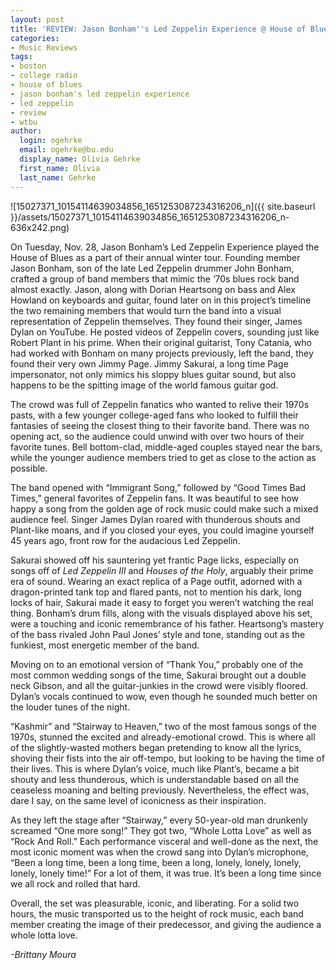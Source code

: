 ```yaml
---
layout: post
title: 'REVIEW: Jason Bonham''s Led Zeppelin Experience @ House of Blues 11/28'
categories:
- Music Reviews
tags:
- boston
- college radio
- house of blues
- jason bonham's led zeppelin experience
- led zeppelin
- review
- wtbu
author:
  login: ogehrke
  email: ogehrke@bu.edu
  display_name: Olivia Gehrke
  first_name: Olivia
  last_name: Gehrke
---
```

![15027371_10154114639034856_1651253087234316206_n]({{ site.baseurl }}/assets/15027371_10154114639034856_1651253087234316206_n-636x242.png)

On Tuesday, Nov. 28, Jason Bonham’s Led Zeppelin Experience played the House of Blues as a part of their annual winter tour. Founding member Jason Bonham, son of the late Led Zeppelin drummer John Bonham, crafted a group of band members that mimic the ‘70s blues rock band almost exactly. Jason, along with Dorian Heartsong on bass and Alex Howland on keyboards and guitar, found later on in this project’s timeline the two remaining members that would turn the band into a visual representation of Zeppelin themselves. They found their singer, James Dylan on YouTube. He posted videos of Zeppelin covers, sounding just like Robert Plant in his prime. When their original guitarist, Tony Catania, who had worked with Bonham on many projects previously, left the band, they found their very own Jimmy Page. Jimmy Sakurai, a long time Page impersonator, not only mimics his sloppy blues guitar sound, but also happens to be the spitting image of the world famous guitar god.

The crowd was full of Zeppelin fanatics who wanted to relive their 1970s pasts, with a few younger college-aged fans who looked to fulfill their fantasies of seeing the closest thing to their favorite band. There was no opening act, so the audience could unwind with over two hours of their favorite tunes. Bell bottom-clad, middle-aged couples stayed near the bars, while the younger audience members tried to get as close to the action as possible.

The band opened with “Immigrant Song,” followed by “Good Times Bad Times,” general favorites of Zeppelin fans. It was beautiful to see how happy a song from the golden age of rock music could make such a mixed audience feel. Singer James Dylan roared with thunderous shouts and Plant-like moans, and if you closed your eyes, you could imagine yourself 45 years ago, front row for the audacious Led Zeppelin.

Sakurai showed off his sauntering yet frantic Page licks, especially on songs off of _Led Zeppelin III_ and _Houses of the Holy_, arguably their prime era of sound. Wearing an exact replica of a Page outfit, adorned with a dragon-printed tank top and flared pants, not to mention his dark, long locks of hair, Sakurai made it easy to forget you weren’t watching the real thing. Bonham’s drum fills, along with the visuals displayed above his set, were a touching and iconic remembrance of his father. Heartsong’s mastery of the bass rivaled John Paul Jones’ style and tone, standing out as the funkiest, most energetic member of the band.

Moving on to an emotional version of “Thank You,” probably one of the most common wedding songs of the time, Sakurai brought out a double neck Gibson, and all the guitar-junkies in the crowd were visibly floored. Dylan’s vocals continued to wow, even though he sounded much better on the louder tunes of the night.

“Kashmir” and “Stairway to Heaven,” two of the most famous songs of the 1970s, stunned the excited and already-emotional crowd. This is where all of the slightly-wasted mothers began pretending to know all the lyrics, shoving their fists into the air off-tempo, but looking to be having the time of their lives. This is where Dylan’s voice, much like Plant’s, became a bit shouty and less thunderous, which is understandable based on all the ceaseless moaning and belting previously. Nevertheless, the effect was, dare I say, on the same level of iconicness as their inspiration.

As they left the stage after “Stairway,” every 50-year-old man drunkenly screamed “One more song!” They got two, “Whole Lotta Love” as well as “Rock And Roll.” Each performance visceral and well-done as the next, the most iconic moment was when the crowd sang into Dylan’s microphone, “Been a long time, been a long time, been a long, lonely, lonely, lonely, lonely, lonely time!” For a lot of them, it was true. It’s been a long time since we all rock and rolled that hard.

Overall, the set was pleasurable, iconic, and liberating. For a solid two hours, the music transported us to the height of rock music, each band member creating the image of their predecessor, and giving the audience a whole lotta love.

_\-Brittany Moura_